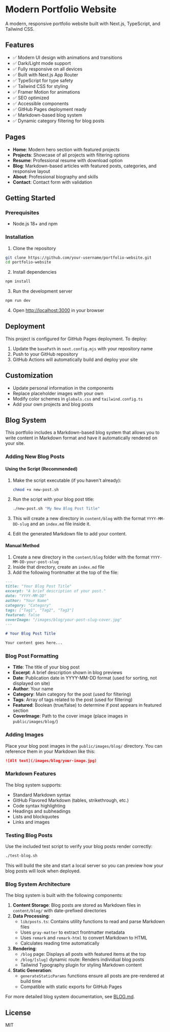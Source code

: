 # Modern Portfolio Website

A modern, responsive portfolio website built with Next.js, TypeScript, and Tailwind CSS.

## Features

- ✅ Modern UI design with animations and transitions
- ✅ Dark/Light mode support
- ✅ Fully responsive on all devices
- ✅ Built with Next.js App Router
- ✅ TypeScript for type safety
- ✅ Tailwind CSS for styling
- ✅ Framer Motion for animations
- ✅ SEO optimized
- ✅ Accessible components
- ✅ GitHub Pages deployment ready
- ✅ Markdown-based blog system
- ✅ Dynamic category filtering for blog posts

## Pages

- **Home**: Modern hero section with featured projects
- **Projects**: Showcase of all projects with filtering options
- **Resume**: Professional resume with download option
- **Blog**: Markdown-based articles with featured posts, categories, and responsive layout
- **About**: Professional biography and skills
- **Contact**: Contact form with validation

## Getting Started

### Prerequisites

- Node.js 18+ and npm

### Installation

1. Clone the repository
```bash
git clone https://github.com/your-username/portfolio-website.git
cd portfolio-website
```

2. Install dependencies
```bash
npm install
```

3. Run the development server
```bash
npm run dev
```

4. Open [http://localhost:3000](http://localhost:3000) in your browser

## Deployment

This project is configured for GitHub Pages deployment. To deploy:

1. Update the `basePath` in `next.config.mjs` with your repository name
2. Push to your GitHub repository
3. GitHub Actions will automatically build and deploy your site

## Customization

- Update personal information in the components
- Replace placeholder images with your own
- Modify color schemes in `globals.css` and `tailwind.config.ts`
- Add your own projects and blog posts

## Blog System

This portfolio includes a Markdown-based blog system that allows you to write content in Markdown format and have it automatically rendered on your site.

### Adding New Blog Posts

#### Using the Script (Recommended)

1. Make the script executable (if you haven't already):
   ```bash
   chmod +x new-post.sh
   ```

2. Run the script with your blog post title:
   ```bash
   ./new-post.sh "My New Blog Post Title"
   ```

3. This will create a new directory in `content/blog` with the format `YYYY-MM-DD-slug` and an `index.md` file inside it.

4. Edit the generated Markdown file to add your content.

#### Manual Method

1. Create a new directory in the `content/blog` folder with the format `YYYY-MM-DD-your-post-slug`
2. Inside that directory, create an `index.md` file
3. Add the following frontmatter at the top of the file:

```markdown
---
title: "Your Blog Post Title"
excerpt: "A brief description of your post."
date: "YYYY-MM-DD"
author: "Your Name"
category: "Category"
tags: ["Tag1", "Tag2", "Tag3"]
featured: false
coverImage: "/images/blog/your-post-slug-cover.jpg"
---

# Your Blog Post Title

Your content goes here...
```

### Blog Post Formatting

- **Title**: The title of your blog post
- **Excerpt**: A brief description shown in blog previews
- **Date**: Publication date in YYYY-MM-DD format (used for sorting, not displayed on site)
- **Author**: Your name
- **Category**: Main category for the post (used for filtering)
- **Tags**: Array of tags related to the post (used for filtering)
- **Featured**: Boolean (true/false) to determine if post appears in featured section
- **CoverImage**: Path to the cover image (place images in `public/images/blog/`)

### Adding Images

Place your blog post images in the `public/images/blog/` directory. You can reference them in your Markdown like this:

```markdown
![Alt text](/images/blog/your-image.jpg)
```

### Markdown Features

The blog system supports:

- Standard Markdown syntax
- GitHub Flavored Markdown (tables, strikethrough, etc.)
- Code syntax highlighting
- Headings and subheadings
- Lists and blockquotes
- Links and images

### Testing Blog Posts

Use the included test script to verify your blog posts render correctly:

```bash
./test-blog.sh
```

This will build the site and start a local server so you can preview how your blog posts will look when deployed.

### Blog System Architecture

The blog system is built with the following components:

1. **Content Storage**: Blog posts are stored as Markdown files in `content/blog/` with date-prefixed directories
2. **Data Processing**:
   - `lib/posts.ts`: Contains utility functions to read and parse Markdown files
   - Uses `gray-matter` to extract frontmatter metadata
   - Uses `remark` and `remark-html` to convert Markdown to HTML
   - Calculates reading time automatically
3. **Rendering**:
   - `/blog` page: Displays all posts with featured items at the top
   - `/blog/[slug]` dynamic route: Renders individual blog posts
   - Tailwind Typography plugin for styling Markdown content
4. **Static Generation**:
   - `generateStaticParams` functions ensure all posts are pre-rendered at build time
   - Compatible with static exports for GitHub Pages

For more detailed blog system documentation, see [BLOG.md](BLOG.md).

## License

MIT
